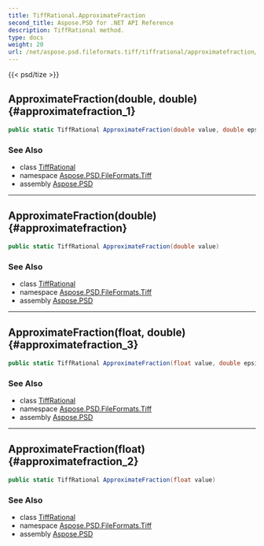 ```yaml
---
title: TiffRational.ApproximateFraction
second_title: Aspose.PSD for .NET API Reference
description: TiffRational method. 
type: docs
weight: 20
url: /net/aspose.psd.fileformats.tiff/tiffrational/approximatefraction/
---
```

{{< psd/tize >}}
## ApproximateFraction(double, double) {#approximatefraction_1}

```csharp
public static TiffRational ApproximateFraction(double value, double epsilon)
```

### See Also

* class [TiffRational](../)
* namespace [Aspose.PSD.FileFormats.Tiff](../../tiffrational/)
* assembly [Aspose.PSD](../../../)

---

## ApproximateFraction(double) {#approximatefraction}

```csharp
public static TiffRational ApproximateFraction(double value)
```

### See Also

* class [TiffRational](../)
* namespace [Aspose.PSD.FileFormats.Tiff](../../tiffrational/)
* assembly [Aspose.PSD](../../../)

---

## ApproximateFraction(float, double) {#approximatefraction_3}

```csharp
public static TiffRational ApproximateFraction(float value, double epsilon)
```

### See Also

* class [TiffRational](../)
* namespace [Aspose.PSD.FileFormats.Tiff](../../tiffrational/)
* assembly [Aspose.PSD](../../../)

---

## ApproximateFraction(float) {#approximatefraction_2}

```csharp
public static TiffRational ApproximateFraction(float value)
```

### See Also

* class [TiffRational](../)
* namespace [Aspose.PSD.FileFormats.Tiff](../../tiffrational/)
* assembly [Aspose.PSD](../../../)


